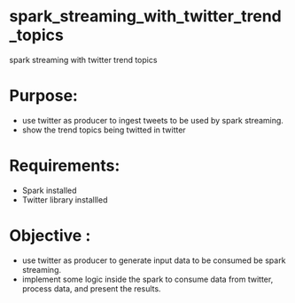 # spark_streaming_with_twitter_trend_topics
spark streaming with twitter trend topics

# Purpose:
- use twitter as producer to ingest tweets to be used by spark streaming.
- show the trend topics being twitted in twitter

# Requirements:
- Spark installed
- Twitter library installled

# Objective :
- use twitter as producer to generate input data to be consumed be spark streaming.
- implement some logic inside the spark to consume data from twitter, process data, and present the results.